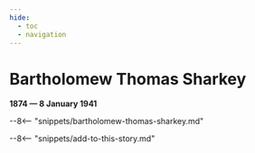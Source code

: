 ```yaml
---
hide:
  - toc
  - navigation 
---
```


# Bartholomew Thomas Sharkey

**1874 — 8 January 1941**

--8<-- "snippets/bartholomew-thomas-sharkey.md"

--8<-- "snippets/add-to-this-story.md"
